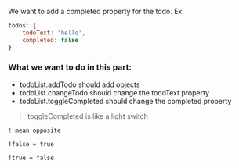 We want to add a completed property for the todo.
Ex:
``` javascript
todos: {
    todoText: 'hello',
    completed: false
}
```

### What we want to do in this part: 
- todoList.addTodo should add objects
- todoList.changeTodo should change the todoText property
- todoList.toggleCompleted should change the completed property

> toggleCompleted is like a light switch

    ! mean opposite
    
    !false = true
    
    !true = false